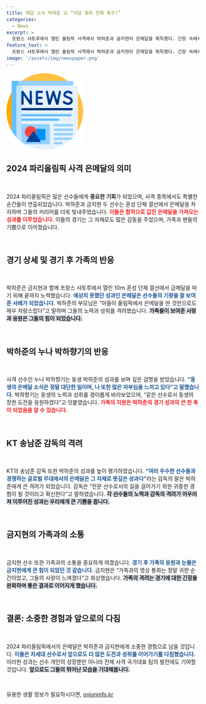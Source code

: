 ```yaml
---
title: 메달 소식 박하준 父 “식당 축하 전화 폭주!”
categories:
  - News
excerpt: >
  프랑스 샤토루에서 열린 올림픽 사격에서 박하준과 금지현이 은메달을 획득했다. 긴장 속에서도 아들을 응원한 부모의 자부심과 동생의 동기부여가 빛나는 순간! 그 감동의 이야기를 전합니다.
feature_text: >
  프랑스 샤토루에서 열린 올림픽 사격에서 박하준과 금지현이 은메달을 획득했다. 긴장 속에서도 아들을 응원한 부모의 자부심과 동생의 동기부여가 빛나는 순간! 그 감동의 이야기를 전합니다.
image: '/assets/img/newspaper.png'
---
```


<p><img src="/assets/img/newspaper.png" alt="kimp 속보" /></p>

<h2 data-ke-size="size26">2024 파리올림픽 사격 은메달의 의미</h2>

<p data-ke-size="size16">&nbsp;</p>

<p>2024 파리올림픽은 많은 선수들에게 <b>중요한 기회</b>가 되었으며, 사격 종목에서도 특별한 순간들이 연출되었습니다. 박하준과 금지현 두 선수는 혼성 단체 결선에서 은메달을 차지하며 그들의 커리어를 더욱 빛내주었습니다. <b><span style="color: #ee2323;">이들은 합작으로 값진 은메달을 가져오는 성과를 이루었습니다.</span></b> 이들의 경기는 그 자체로도 많은 감동을 주었으며, 가족과 팬들의 기쁨으로 이어졌습니다. </p>

<p data-ke-size="size16">&nbsp;</p>

<h2 data-ke-size="size26">경기 상세 및 경기 후 가족의 반응</h2>

<p data-ke-size="size16">&nbsp;</p>

<p>박하준은 금지현과 함께 프랑스 샤토루에서 열린 10ｍ 혼성 단체 결선에서 금메달을 따기 위해 끝까지 노력했습니다. <b><span style="color: #1a5490;">예상치 못했던 성과인 은메달은 선수들의 기량을 잘 보여준 사례가 되었습니다.</span></b> 박하준의 부모님은 “아들이 올림픽에서 은메달을 딴 것만으로도 매우 자랑스럽다”고 말하며 그들의 노력과 성취를 격려했습니다. <b><span style="background-color: #21538527;">가족들이 보여준 사랑과 응원은 그들의 힘이 되었습니다.</span></b> </p>

<p data-ke-size="size16">&nbsp;</p>

<h2 data-ke-size="size26">박하준의 누나 박하향기의 반응</h2>

<p data-ke-size="size16">&nbsp;</p>

<p>사격 선수인 누나 박하향기는 동생 박하준의 성과를 보며 깊은 감명을 받았습니다. <b><span style="color: #1a5490;">“동생의 은메달 소식은 정말 대단한 일이며, 나 또한 많은 자부심을 느끼고 있다”고 말했습니다.</span></b> 박하향기는 동생의 노력과 성취를 경이롭게 바라보았으며, “같은 선수로서 동생의 장한 도전을 응원하겠다”고 덧붙였습니다. <b><span style="color: #ee2323;">가족의 지원은 박하준의 경기 성과의 큰 한 축이 되었음을 알 수 있습니다.</span></b> </p>

<p data-ke-size="size16">&nbsp;</p>

<h2 data-ke-size="size26">KT 송남준 감독의 격려</h2>

<p data-ke-size="size16">&nbsp;</p>

<p>KT의 송남준 감독 또한 박하준의 성과를 높이 평가하였습니다. <b><span style="color: #1a5490;">“여러 우수한 선수들과 경쟁하는 글로벌 무대에서의 은메달은 그 자체로 뜻깊은 성과다”</span></b>라는 감독의 말은 박하준에게 큰 격려가 되었습니다. 감독은 “전문 선수로서의 길을 걸어가기 위한 귀중한 경험이 될 것이라고 확신한다”고 말하였습니다. <b><span style="background-color: #21538527;">각 선수들의 노력과 감독의 격려가 어우러져 이루어진 성과는 우리에게 큰 기쁨을 줍니다.</span></b> </p>

<p data-ke-size="size16">&nbsp;</p>

<h2 data-ke-size="size26">금지현의 가족과의 소통</h2>

<p data-ke-size="size16">&nbsp;</p>

<p>금지현 선수 또한 가족과의 소통을 중요하게 여겼습니다. <b><span style="color: #1a5490;">경기 후 가족의 응원과 눈물은 금지현에게 큰 힘이 되었던 것 같습니다.</span></b> 금지현은 “가족과의 영상 통화는 정말 귀한 순간이었고, 그들의 사랑이 느껴졌다”고 회상했습니다. <b><span style="background-color: #21538527;">가족의 격려는 경기에 대한 긴장을 완화하며 좋은 결과로 이어지게 했습니다.</span></b> </p>

<p data-ke-size="size16">&nbsp;</p>

<h2 data-ke-size="size26">결론: 소중한 경험과 앞으로의 다짐</h2>

<p data-ke-size="size16">&nbsp;</p>

<p>2024 파리올림픽에서의 은메달은 박하준과 금지현에게 소중한 경험으로 남을 것입니다. <b><span style="color: #1a5490;">이들은 차세대 선수로서 앞으로도 더 많은 도전과 성취를 이어가기를 다짐했습니다.</span></b> 이러한 성과는 선수 개인의 성장뿐만 아니라 전체 사격 국가대표 팀의 발전에도 기여할 것입니다. <b><span style="background-color: #21538527;">앞으로도 그들의 뛰어난 모습을 기대해봅니다.</span></b> </p>

<p data-ke-size="size16">&nbsp;</p>
유용한 생활 정보가 필요하시다면, <a href="https://onioninfo.kr" rel="dofollow">onioninfo.kr</a>


